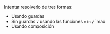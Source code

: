 Intentar resolverlo de tres formas:

* Usando guardas
* Sin guardas y usando las funciones `min` y `max
* Usando composición

